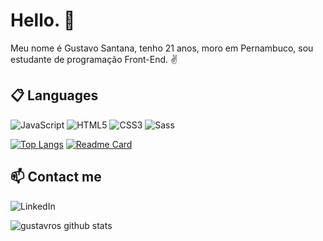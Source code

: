 # Hello. 👋

Meu nome é Gustavo Santana, tenho 21 anos, moro em Pernambuco, sou estudante de programação Front-End. ✌

## 📋 Languages

![JavaScript](https://img.shields.io/static/v1?style=for-the-badge&message=JavaScript&color=222222&logo=JavaScript&logoColor=F7DF1E&label=)
![HTML5](https://img.shields.io/static/v1?style=for-the-badge&message=HTML5&color=E34F26&logo=HTML5&logoColor=FFFFFF&label=)
![CSS3](https://img.shields.io/static/v1?style=for-the-badge&message=CSS3&color=1572B6&logo=CSS3&logoColor=FFFFFF&label=)
![Sass](https://img.shields.io/static/v1?style=for-the-badge&message=Sass&color=CC6699&logo=Sass&logoColor=FFFFFF&label=)

[![Top Langs](https://github-readme-stats.vercel.app/api/top-langs/?username=gustavros&layout=compact)](https://github.com/anuraghazra/github-readme-stats)
[![Readme Card](https://github-readme-stats.vercel.app/api/pin/?username=gustavros&repo=github-readme-stats)](https://github.com/anuraghazra/github-readme-stats)

## 📫 Contact me

![LinkedIn](https://img.shields.io/static/v1?style=for-the-badge&message=LinkedIn&color=0A66C2&logo=LinkedIn&logoColor=FFFFFF&label=)

![gustavros github stats](https://github-readme-stats.vercel.app/api?username=gustavros&hide=[%22issues%22]&show_icons=true)
